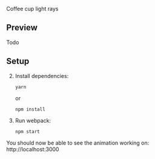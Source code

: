 Coffee cup light rays

## Preview
Todo 

## Setup

2.  Install dependencies:

        yarn

    or

        npm install

3.  Run webpack:

        npm start

You should now be able to see the animation working on: http://localhost:3000
